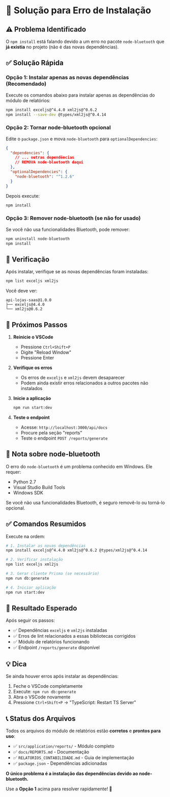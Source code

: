 # 🔧 Solução para Erro de Instalação

## ⚠️ Problema Identificado

O `npm install` está falando devido a um erro no pacote `node-bluetooth` que **já existia** no projeto (não é das novas dependências).

## ✅ Solução Rápida

### Opção 1: Instalar apenas as novas dependências (Recomendado)

Execute os comandos abaixo para instalar apenas as dependências do módulo de relatórios:

```bash
npm install exceljs@^4.4.0 xml2js@^0.6.2
npm install --save-dev @types/xml2js@^0.4.14
```

### Opção 2: Tornar node-bluetooth opcional

Edite o `package.json` e mova `node-bluetooth` para `optionalDependencies`:

```json
{
  "dependencies": {
    // ... outras dependências
    // REMOVA node-bluetooth daqui
  },
  "optionalDependencies": {
    "node-bluetooth": "^1.2.6"
  }
}
```

Depois execute:
```bash
npm install
```

### Opção 3: Remover node-bluetooth (se não for usado)

Se você não usa funcionalidades Bluetooth, pode remover:

```bash
npm uninstall node-bluetooth
npm install
```

## 🎯 Verificação

Após instalar, verifique se as novas dependências foram instaladas:

```bash
npm list exceljs xml2js
```

Você deve ver:
```
api-lojas-saas@1.0.0
├── exceljs@4.4.0
└── xml2js@0.6.2
```

## 🚀 Próximos Passos

1. **Reinicie o VSCode**
   - Pressione `Ctrl+Shift+P`
   - Digite "Reload Window"
   - Pressione Enter

2. **Verifique os erros**
   - Os erros de `exceljs` e `xml2js` devem desaparecer
   - Podem ainda existir erros relacionados a outros pacotes não instalados

3. **Inicie a aplicação**
   ```bash
   npm run start:dev
   ```

4. **Teste o endpoint**
   - Acesse: `http://localhost:3000/api/docs`
   - Procure pela seção "reports"
   - Teste o endpoint `POST /reports/generate`

## 📝 Nota sobre node-bluetooth

O erro do `node-bluetooth` é um problema conhecido em Windows. Ele requer:
- Python 2.7
- Visual Studio Build Tools
- Windows SDK

Se você não usa funcionalidades Bluetooth, é seguro removê-lo ou torná-lo opcional.

## ✅ Comandos Resumidos

Execute na ordem:

```bash
# 1. Instalar as novas dependências
npm install exceljs@^4.4.0 xml2js@^0.6.2 @types/xml2js@^0.4.14

# 2. Verificar instalação
npm list exceljs xml2js

# 3. Gerar cliente Prisma (se necessário)
npm run db:generate

# 4. Iniciar aplicação
npm run start:dev
```

## 🎉 Resultado Esperado

Após seguir os passos:
- ✅ Dependências `exceljs` e `xml2js` instaladas
- ✅ Erros de lint relacionados a essas bibliotecas corrigidos
- ✅ Módulo de relatórios funcionando
- ✅ Endpoint `/reports/generate` disponível

## 💡 Dica

Se ainda houver erros após instalar as dependências:

1. Feche o VSCode completamente
2. Execute: `npm run db:generate`
3. Abra o VSCode novamente
4. Pressione `Ctrl+Shift+P` → "TypeScript: Restart TS Server"

## 📞 Status dos Arquivos

Todos os arquivos do módulo de relatórios estão **corretos** e **prontos para uso**:

- ✅ `src/application/reports/` - Módulo completo
- ✅ `docs/REPORTS.md` - Documentação
- ✅ `RELATORIOS_CONTABILIDADE.md` - Guia de implementação
- ✅ `package.json` - Dependências adicionadas

**O único problema é a instalação das dependências devido ao node-bluetooth.**

Use a **Opção 1** acima para resolver rapidamente! 🚀
